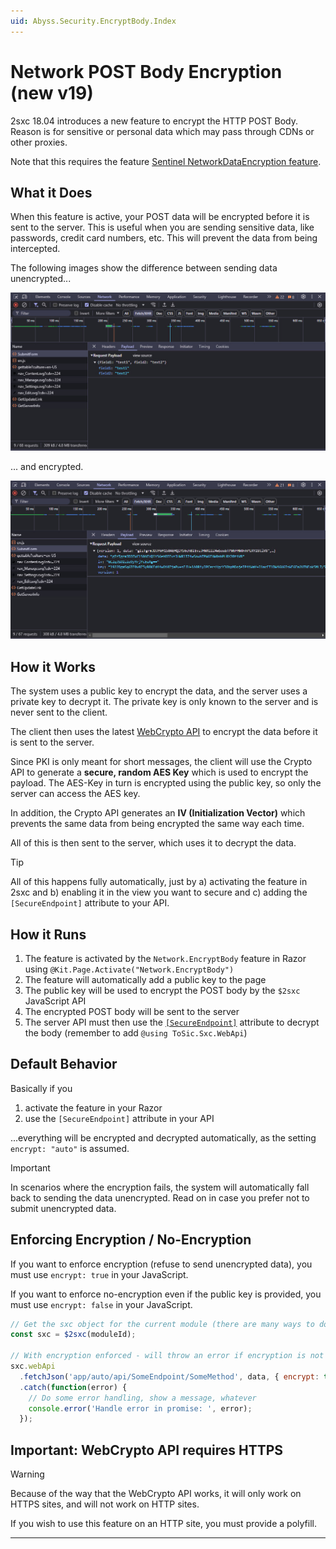 ```yaml
---
uid: Abyss.Security.EncryptBody.Index
---
```


# Network POST Body Encryption (new v19)

2sxc 18.04 introduces a new feature to encrypt the HTTP POST Body.
Reason is for sensitive or personal data which may pass through CDNs or other proxies.

Note that this requires the feature [Sentinel NetworkDataEncryption feature](https://patrons.2sxc.org/features/feat/NetworkDataEncryption).

## What it Does

When this feature is active, your POST data will be encrypted before it is sent to the server.
This is useful when you are sending sensitive data, like passwords, credit card numbers, etc.
This will prevent the data from being intercepted.

The following images show the difference between sending data unencrypted...

<img src="./assets/demo-http-post-not-encrypted.jpg" class="full-width">

... and encrypted.

<img src="./assets/demo-http-post-encrypted.jpg" class="full-width">

## How it Works

The system uses a public key to encrypt the data, and the server uses a private key to decrypt it.
The private key is only known to the server and is never sent to the client.

The client then uses the latest [WebCrypto API](https://developer.mozilla.org/en-US/docs/Web/API/Web_Crypto_API)
to encrypt the data before it is sent to the server.

Since PKI is only meant for short messages,
the client will use the Crypto API to generate a **secure, random AES Key** which is used to encrypt the payload.
The AES-Key in turn is encrypted using the public key, so only the server can access the AES key.

In addition, the Crypto API generates an **IV (Initialization Vector)**  which prevents the same data from being encrypted the same way each time.

All of this is then sent to the server, which uses it to decrypt the data.

> [!TIP]
> All of this happens fully automatically,
> just by a) activating the feature in 2sxc and b) enabling it in the view you want to secure
> and c) adding the `[SecureEndpoint]` attribute to your API.

## How it Runs

1. The feature is activated by the `Network.EncryptBody` feature in Razor using `@Kit.Page.Activate("Network.EncryptBody")`
1. The feature will automatically add a public key to the page
1. The public key will be used to encrypt the POST body by the `$2sxc` JavaScript API
1. The encrypted POST body will be sent to the server
1. The server API must then use the [`[SecureEndpoint]`](xref:ToSic.Sxc.WebApi.SecureEndpointAttribute)
   attribute to decrypt the body (remember to add `@using ToSic.Sxc.WebApi`)

## Default Behavior

Basically if you

1. activate the feature in your Razor
1. use the `[SecureEndpoint]` attribute in your API

...everything will be encrypted and decrypted automatically, as the setting `encrypt: "auto"` is assumed.

> [!IMPORTANT]
> In scenarios where the encryption fails, the system will automatically fall back to sending the data unencrypted.
> Read on in case you prefer not to submit unencrypted data.


## Enforcing Encryption / No-Encryption

If you want to enforce encryption (refuse to send unencrypted data), you must use `encrypt: true` in your JavaScript.

If you want to enforce no-encryption even if the public key is provided, you must use `encrypt: false` in your JavaScript.

```javascript
// Get the sxc object for the current module (there are many ways to do this)
const sxc = $2sxc(moduleId);

// With encryption enforced - will throw an error if encryption is not possible
sxc.webApi
  .fetchJson('app/auto/api/SomeEndpoint/SomeMethod', data, { encrypt: true })
  .catch(function(error) {
    // Do some error handling, show a message, whatever
    console.error('Handle error in promise: ', error);
  });
```

## Important: WebCrypto API requires HTTPS

> [!WARNING]
> Because of the way that the WebCrypto API works, it will only work on HTTPS sites, and will not work on HTTP sites.
>
> If you wish to use this feature on an HTTP site, you must provide a polyfill.

---

<!-- Shortlink: <https://go.2sxc.org/csp> -->
